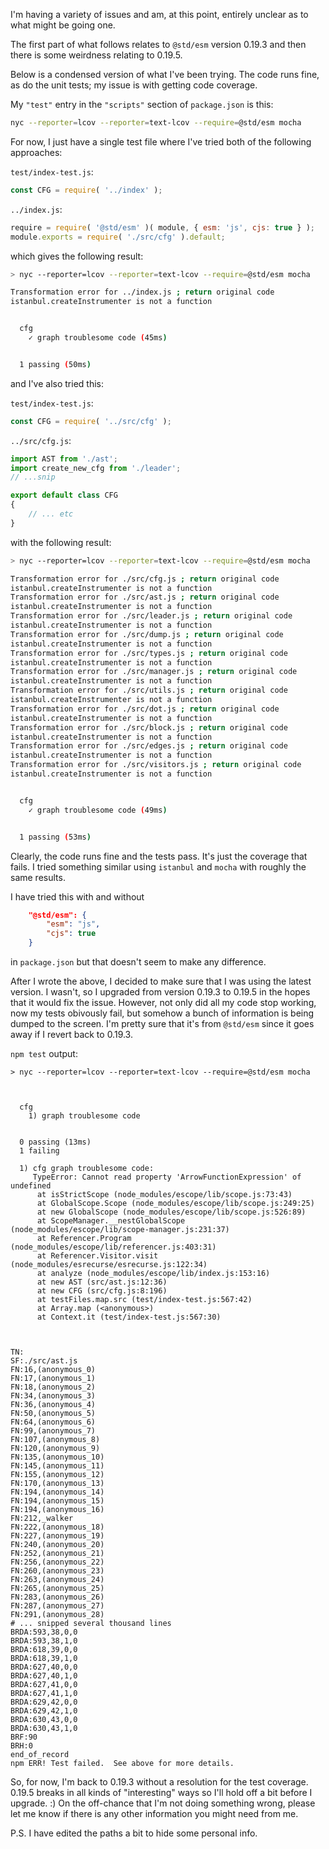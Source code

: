 
I'm having a variety of issues and am, at this point, entirely unclear as to what might be going one. 

The first part of what follows relates to `@std/esm` version 0.19.3 and then there is some weirdness relating to 0.19.5.

Below is a condensed version of what I've been trying. The code runs fine, as do the unit tests; my issue is with getting code coverage.

My `"test"` entry in the `"scripts"` section of `package.json` is this:
```bash
nyc --reporter=lcov --reporter=text-lcov --require=@std/esm mocha
```
For now, I just have a single test file where I've tried both of the following approaches:

`test/index-test.js`:
```js
const CFG = require( '../index' );
```
`../index.js`:
```js
require = require( '@std/esm' )( module, { esm: 'js', cjs: true } );
module.exports = require( './src/cfg' ).default;
```
which gives the following result:
```bash
> nyc --reporter=lcov --reporter=text-lcov --require=@std/esm mocha

Transformation error for ../index.js ; return original code
istanbul.createInstrumenter is not a function


  cfg
    ✓ graph troublesome code (45ms)


  1 passing (50ms)
```


and I've also tried this:

`test/index-test.js`:
```js
const CFG = require( '../src/cfg' );
```
`../src/cfg.js`:
```js
import AST from './ast';
import create_new_cfg from './leader';
// ...snip

export default class CFG
{
    // ... etc
}
```

with the following result:

```bash
> nyc --reporter=lcov --reporter=text-lcov --require=@std/esm mocha

Transformation error for ./src/cfg.js ; return original code
istanbul.createInstrumenter is not a function
Transformation error for ./src/ast.js ; return original code
istanbul.createInstrumenter is not a function
Transformation error for ./src/leader.js ; return original code
istanbul.createInstrumenter is not a function
Transformation error for ./src/dump.js ; return original code
istanbul.createInstrumenter is not a function
Transformation error for ./src/types.js ; return original code
istanbul.createInstrumenter is not a function
Transformation error for ./src/manager.js ; return original code
istanbul.createInstrumenter is not a function
Transformation error for ./src/utils.js ; return original code
istanbul.createInstrumenter is not a function
Transformation error for ./src/dot.js ; return original code
istanbul.createInstrumenter is not a function
Transformation error for ./src/block.js ; return original code
istanbul.createInstrumenter is not a function
Transformation error for ./src/edges.js ; return original code
istanbul.createInstrumenter is not a function
Transformation error for ./src/visitors.js ; return original code
istanbul.createInstrumenter is not a function


  cfg
    ✓ graph troublesome code (49ms)


  1 passing (53ms)
```
Clearly, the code runs fine and the tests pass. It's just the coverage that fails. I tried something similar using `istanbul` and `mocha` with roughly the same results.

I have tried this with and without
```json
    "@std/esm": {
        "esm": "js",
        "cjs": true
    }
```
in `package.json` but that doesn't seem to make any difference.

After I wrote the above, I decided to make sure that I was using the latest version. I wasn't, so I upgraded from version 0.19.3 to 0.19.5 in the hopes that it would fix the issue. However, not only did all my code stop working, now my tests obivously fail, but somehow a bunch of information is being dumped to the screen. I'm pretty sure that it's from `@std/esm` since it goes away  if I revert back to 0.19.3.

`npm test` output:
```
> nyc --reporter=lcov --reporter=text-lcov --require=@std/esm mocha



  cfg
    1) graph troublesome code


  0 passing (13ms)
  1 failing

  1) cfg graph troublesome code:
     TypeError: Cannot read property 'ArrowFunctionExpression' of undefined
      at isStrictScope (node_modules/escope/lib/scope.js:73:43)
      at GlobalScope.Scope (node_modules/escope/lib/scope.js:249:25)
      at new GlobalScope (node_modules/escope/lib/scope.js:526:89)
      at ScopeManager.__nestGlobalScope (node_modules/escope/lib/scope-manager.js:231:37)
      at Referencer.Program (node_modules/escope/lib/referencer.js:403:31)
      at Referencer.Visitor.visit (node_modules/esrecurse/esrecurse.js:122:34)
      at analyze (node_modules/escope/lib/index.js:153:16)
      at new AST (src/ast.js:12:36)
      at new CFG (src/cfg.js:8:196)
      at testFiles.map.src (test/index-test.js:567:42)
      at Array.map (<anonymous>)
      at Context.it (test/index-test.js:567:30)



TN:
SF:./src/ast.js
FN:16,(anonymous_0)
FN:17,(anonymous_1)
FN:18,(anonymous_2)
FN:34,(anonymous_3)
FN:36,(anonymous_4)
FN:50,(anonymous_5)
FN:64,(anonymous_6)
FN:99,(anonymous_7)
FN:107,(anonymous_8)
FN:120,(anonymous_9)
FN:135,(anonymous_10)
FN:145,(anonymous_11)
FN:155,(anonymous_12)
FN:170,(anonymous_13)
FN:194,(anonymous_14)
FN:194,(anonymous_15)
FN:194,(anonymous_16)
FN:212,_walker
FN:222,(anonymous_18)
FN:227,(anonymous_19)
FN:240,(anonymous_20)
FN:252,(anonymous_21)
FN:256,(anonymous_22)
FN:260,(anonymous_23)
FN:263,(anonymous_24)
FN:265,(anonymous_25)
FN:283,(anonymous_26)
FN:287,(anonymous_27)
FN:291,(anonymous_28)
# ... snipped several thousand lines
BRDA:593,38,0,0
BRDA:593,38,1,0
BRDA:618,39,0,0
BRDA:618,39,1,0
BRDA:627,40,0,0
BRDA:627,40,1,0
BRDA:627,41,0,0
BRDA:627,41,1,0
BRDA:629,42,0,0
BRDA:629,42,1,0
BRDA:630,43,0,0
BRDA:630,43,1,0
BRF:90
BRH:0
end_of_record
npm ERR! Test failed.  See above for more details.
```
So, for now, I'm back to 0.19.3 without a resolution for the test coverage. 0.19.5 breaks in all kinds of "interesting" ways so I'll hold off a bit before I upgrade. :) On the off-chance that I'm not doing something wrong, please let me know if there is any other information you might need from me.

P.S. I have edited the paths a bit to hide some personal info.
